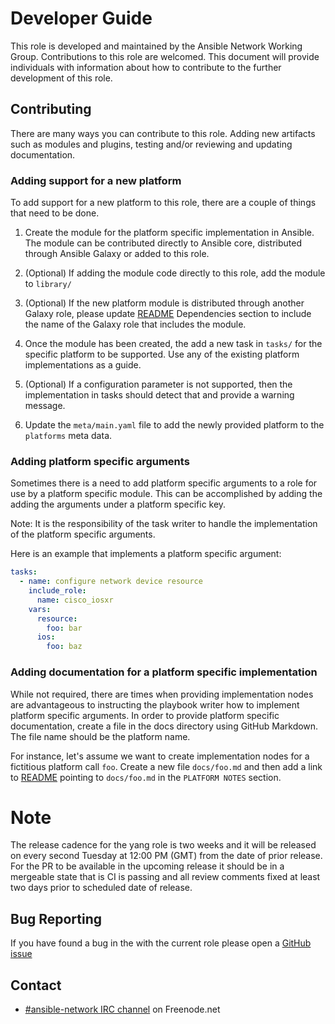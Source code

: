 # Developer Guide

This role is developed and maintained by the Ansible Network Working Group.
Contributions to this role are welcomed.  This document will provide individuals
with information about how to contribute to the further development of this
role.

## Contributing

There are many ways you can contribute to this role.  Adding new artifacts such
as modules and plugins, testing and/or reviewing and updating documentation.

### Adding support for a new platform

To add support for a new platform to this role, there are a couple of things
that need to be done.

1) Create the module for the platform specific implementation in Ansible.  The
module can be contributed directly to Ansible core, distributed through Ansible
Galaxy or added to this role.

2) (Optional) If adding the module code directly to this role, add the module
to `library/`

3) (Optional) If the new platform module is distributed through another Galaxy
role, please update [README](README.md) Dependencies section to include the
name of the Galaxy role that includes the module.

4) Once the module has been created, the add a new task in `tasks/` for the
specific platform to be supported.  Use any of the existing platform
implementations as a guide.

5) (Optional) If a configuration parameter is not supported, then the
implementation in tasks should detect that and provide a warning message.

6) Update the `meta/main.yaml` file to add the newly provided platform to
the `platforms` meta data.

### Adding platform specific arguments

Sometimes there is a need to add platform specific arguments to a role for use
by a platform specific module.  This can be accomplished by adding the adding
the arguments under a platform specific key.

Note: It is the responsibility of the task writer to handle the implementation
of the platform specific arguments.

Here is an example that implements a platform specific argument:

```yaml
tasks:
  - name: configure network device resource
    include_role:
      name: cisco_iosxr
    vars:
      resource:
        foo: bar
      ios:
        foo: baz
```

### Adding documentation for a platform specific implementation

While not required, there are times when providing implementation nodes are
advantageous to instructing the playbook writer how to implement platform
specific arguments.  In order to provide platform specific documentation,
create a file in the docs directory using GitHub Markdown.  The file name
should be the platform name.

For instance, let's assume we want to create implementation nodes for a
fictitious platform call `foo`.  Create a new file `docs/foo.md` and
then add a link to [README](README.md) pointing to `docs/foo.md` in the `PLATFORM
NOTES` section.

# Note

The release cadence for the yang role is two weeks and it will be
released on every second Tuesday at 12:00 PM (GMT) from the date of prior release.
For the PR to be available in the upcoming release it should be in a mergeable state
that is CI is passing and all review comments fixed at least two days prior to scheduled date
of release.

## Bug Reporting

If you have found a bug in the with the current role please open a [GitHub
issue](../../issues)

## Contact

* [#ansible-network IRC channel](https://webchat.freenode.net/?channels=ansible-network) on Freenode.net
